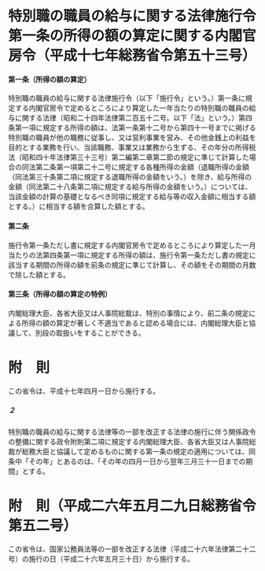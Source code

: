 # 特別職の職員の給与に関する法律施行令第一条の所得の額の算定に関する内閣官房令（平成十七年総務省令第五十三号）
#### 第一条（所得の額の算定）
特別職の職員の給与に関する法律施行令（以下「施行令」という。）第一条に規定する内閣官房令で定めるところにより算定した一年当たりの特別職の職員の給与に関する法律（昭和二十四年法律第二百五十二号。以下「法」という。）第四条第一項に規定する所得の額は、法第一条第十二号から第四十一号までに掲げる特別職の職員が他の職務に従事し、又は営利事業を営み、その他金銭上の利益を目的とする業務を行い、当該職務、事業又は業務から生ずる、その年分の所得税法（昭和四十年法律第三十三号）第二編第二章第二節の規定に準じて計算した場合の同法第二条第一項第二十二号に規定する各種所得の金額（退職所得の金額（同法第三十条第二項に規定する退職所得の金額をいう。）を除き、給与所得の金額（同法第二十八条第二項に規定する給与所得の金額をいう。）については、当該金額の計算の基礎となるべき同項に規定する給与等の収入金額に相当する額とする。）に相当する額を合算した額とする。
#### 第二条
施行令第一条ただし書に規定する内閣官房令で定めるところにより算定した一月当たりの法第四条第一項に規定する所得の額は、施行令第一条ただし書の規定に該当する期間の所得の額を前条の規定に準じて計算し、その額をその期間の月数で除した額とする。
#### 第三条（所得の額の算定の特例）
内閣総理大臣、各省大臣又は人事院総裁は、特別の事情により、前二条の規定による所得の額の算定が著しく不適当であると認める場合には、内閣総理大臣と協議して、別段の取扱いをすることができる。
# 附　則
この省令は、平成十七年四月一日から施行する。
##### ２
特別職の職員の給与に関する法律等の一部を改正する法律の施行に伴う関係政令の整備に関する政令附則第二項に規定する内閣総理大臣、各省大臣又は人事院総裁が総務大臣と協議して定めるものに関する第一条の規定の適用については、同条中「その年」とあるのは、「その年の四月一日から翌年三月三十一日までの期間」とする。
# 附　則（平成二六年五月二九日総務省令第五二号）
この省令は、国家公務員法等の一部を改正する法律（平成二十六年法律第二十二号）の施行の日（平成二十六年五月三十日）から施行する。
